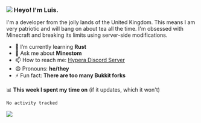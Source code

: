 <h3 style="margin: auto;"><img src="https://avatars.githubusercontent.com/u/39528861?s=48&v=4" ></img> Heyo! I'm Luis.</h3>

I'm a developer from the jolly lands of the United Kingdom. This means I am very patriotic and will bang on about tea all the time. I'm obsessed with Minecraft and breaking its limits using server-side modifications.

- 🌱 I’m currently learning **Rust**
- 💬 Ask me about **Minestom**
- 📫 How to reach me: [Hypera Discord Server](https://discord.hypera.dev)
- 😄 Pronouns: **he/they**
- ⚡ Fun fact: **There are too many Bukkit forks**

📊 **This week I spent my time on** (if it updates, which it won't)
<!--START_SECTION:waka-->

```text
No activity tracked
```

<!--END_SECTION:waka-->

<a href="https://sllcoding.dev"><img src="https://github-readme-stats.vercel.app/api?username=LooFifteen&show_icons=true&theme=great-gatsby" /></a>
